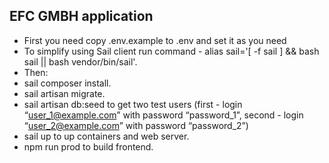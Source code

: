 ## EFC GMBH application

- First you need copy .env.example to .env and set it as you need
- To simplify using Sail client run command - alias sail='[ -f sail ] && bash sail || bash vendor/bin/sail'.
- Then: 
- sail composer install.
- sail artisan migrate.
- sail artisan db:seed to get two test users (first - login “user_1@example.com” with password “password_1”, second - login “user_2@example.com” with password “password_2”) 
- sail up to up containers and web server.
- npm run prod to build frontend.
